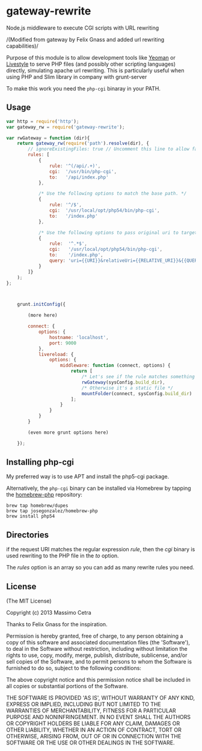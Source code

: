 gateway-rewrite
===============

Node.js middleware to execute CGI scripts with URL rewriting

/(Modified from gateway by Felix Gnass and added url rewriting capabilities)/

Purpose of this module is to allow development tools like
[Yeoman](http://yeoman.io) or [Livestyle](https://github.com/One-com/livestyle)
to serve PHP files (and possibly other scripting languages) directly, simulating apache url rewriting.
This is particularly useful when using PHP and Slim library in company with grunt-server


To make this work you need the `php-cgi` binaray in your PATH.

## Usage

```javascript
var http = require('http');
var gateway_rw = require('gateway-rewrite');

var rwGateway = function (dir){
    return gateway_rw(require('path').resolve(dir), {
    	// ignoreExistingFiles: true // Uncomment this line to allow fallthrough to following middleware when requesting a file that actually exists.
        rules: [
            {
                rule: '^(/api/.+)',
                cgi:  '/usr/bin/php-cgi',
                to:   '/api/index.php'
            },

            /* Use the following options to match the base path. */
            {
                rule: '^/$',
                cgi:  '/usr/local/opt/php54/bin/php-cgi',
                to:   '/index.php'
            },

            /* Use the following options to pass original uri to target script. Relative URI doesn't have a leading slash. */
            {
                rule:  '^.*$',
                cgi:   '/usr/local/opt/php54/bin/php-cgi',
                to:    '/index.php',
                query: 'uri={{URI}}&relativeUri={{RELATIVE_URI}}&{{QUERY}}'
            }
        ]}
    );
};



    grunt.initConfig({

        (more here)

        connect: {
            options: {
                hostname: 'localhost',
                port: 9000
            },
            livereload: {
                options: {
                    middleware: function (connect, options) {
                        return [
                            /* Let's see if the rule matches something to rewrite */
                            rwGateway(sysConfig.build_dir),
                            /* Otherwise it's a static file */
                            mountFolder(connect, sysConfig.build_dir)
                        ];
                    }
                }
            }
        }

        (even more grunt options here)

    });


```

## Installing php-cgi

My preferred way is to use APT and install the php5-cgi package.

Alternatively, the `php-cgi` binary can be installed via Homebrew by tapping the
[homebrew-php](https://github.com/josegonzalez/homebrew-php) repository:

    brew tap homebrew/dupes
    brew tap josegonzalez/homebrew-php
    brew install php54


## Directories

if the request URI matches the regular expression *rule*, then the *cgi* binary is used
rewriting to the PHP file in the *to* option.

The *rules* option is an array so you can add as many rewrite rules you need.

## License

(The MIT License)

Copyright (c) 2013 Massimo Cetra

Thanks to Felix Gnass for the inspiration.

Permission is hereby granted, free of charge, to any person obtaining
a copy of this software and associated documentation files (the
'Software'), to deal in the Software without restriction, including
without limitation the rights to use, copy, modify, merge, publish,
distribute, sublicense, and/or sell copies of the Software, and to
permit persons to whom the Software is furnished to do so, subject to
the following conditions:

The above copyright notice and this permission notice shall be
included in all copies or substantial portions of the Software.

THE SOFTWARE IS PROVIDED 'AS IS', WITHOUT WARRANTY OF ANY KIND,
EXPRESS OR IMPLIED, INCLUDING BUT NOT LIMITED TO THE WARRANTIES OF
MERCHANTABILITY, FITNESS FOR A PARTICULAR PURPOSE AND NONINFRINGEMENT.
IN NO EVENT SHALL THE AUTHORS OR COPYRIGHT HOLDERS BE LIABLE FOR ANY
CLAIM, DAMAGES OR OTHER LIABILITY, WHETHER IN AN ACTION OF CONTRACT,
TORT OR OTHERWISE, ARISING FROM, OUT OF OR IN CONNECTION WITH THE
SOFTWARE OR THE USE OR OTHER DEALINGS IN THE SOFTWARE.
